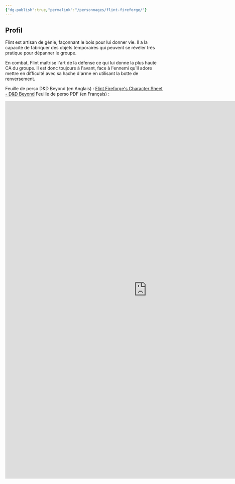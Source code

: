 ```yaml
---
{"dg-publish":true,"permalink":"/personnages/flint-fireforge/"}
---
```


## Profil

Flint est artisan de génie, façonnant le bois pour lui donner vie. Il a la capacité de fabriquer des objets temporaires qui peuvent se révéler très pratique pour dépanner le groupe.

En combat, Flint maîtrise l'art de la défense ce qui lui donne la plus haute CA du groupe. Il est donc toujours à l'avant, face à l'ennemi qu'il adore mettre en difficulté avec sa hache d'arme en utilisant la botte de renversement.

Feuille de perso D&D Beyond (en Anglais) : [Flint Fireforge's Character Sheet - D&D Beyond](https://www.dndbeyond.com/characters/147530371)
Feuille de perso PDF (en Français) : 
<iframe src="https://1drv.ms/b/c/3ffe11aa169ab15b/IQQS96ilK5CcTJMqNg-paP1oAaq4bCQtq_uvccNyX2_Mfwk" width="900" height="1200" frameborder="0" scrolling="no"></iframe>
